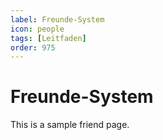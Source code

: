 ```yaml
---
label: Freunde-System
icon: people
tags: [Leitfaden]
order: 975
---
```


# Freunde-System

This is a sample friend page.

